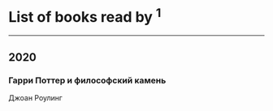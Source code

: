# List of books read by [](http://vk.com/id300123225)<sup>1</sup>
---

## 2020

### Гарри Поттер и философский камень
Джоан Роулинг



